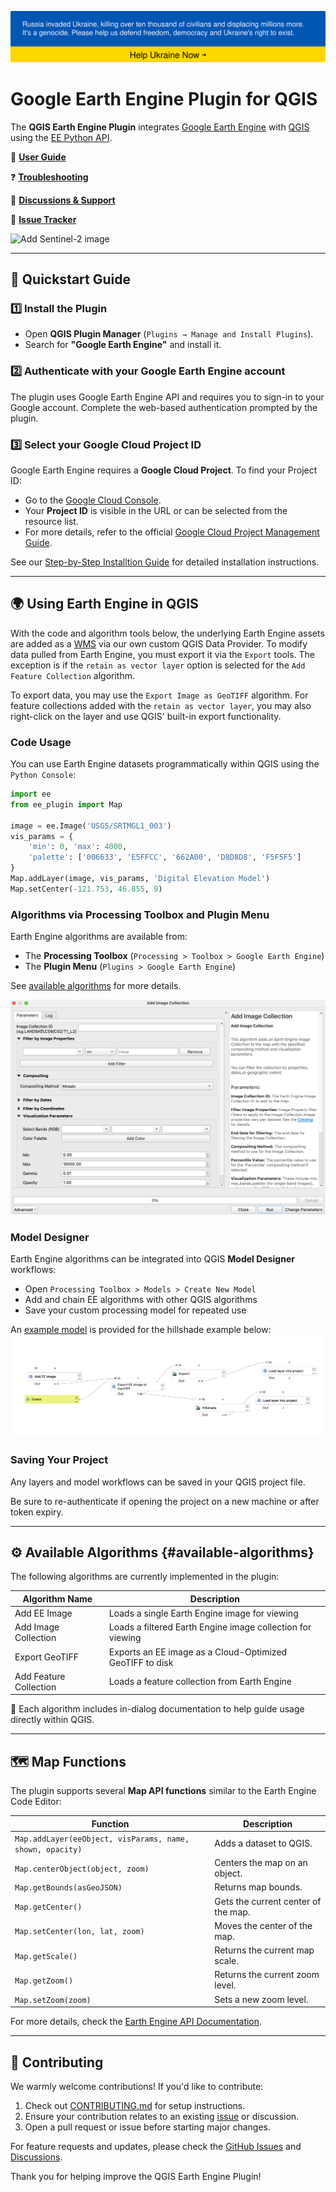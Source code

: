 [![Stand With Ukraine](https://raw.githubusercontent.com/vshymanskyy/StandWithUkraine/main/banner2-direct.svg)](https://vshymanskyy.github.io/StandWithUkraine/)

# Google Earth Engine Plugin for QGIS

The **QGIS Earth Engine Plugin** integrates [Google Earth Engine](http://earthengine.google.com) with [QGIS](https://qgis.org/) using the [EE Python API](https://github.com/google/earthengine-api/tree/main/python).

📖 **[User Guide](https://gee-community.github.io/qgis-earthengine-plugin/)**

❓ **[Troubleshooting](https://gee-community.github.io/qgis-earthengine-plugin/troubleshooting)**

💬 **[Discussions & Support](https://github.com/gee-community/qgis-earthengine-plugin/discussions)**

🐞 **[Issue Tracker](https://github.com/gee-community/qgis-earthengine-plugin/issues)**

![Add Sentinel-2 image](https://raw.githubusercontent.com/gee-community/qgis-earthengine-plugin/main/media/add_map_layer.png)

---

## 🚀 Quickstart Guide

### 1️⃣ Install the Plugin

- Open **QGIS Plugin Manager** (`Plugins → Manage and Install Plugins`).
- Search for **"Google Earth Engine"** and install it.

### 2️⃣ Authenticate with your Google Earth Engine account

The plugin uses Google Earth Engine API and requires you to sign-in to your Google account. Complete the web-based authentication prompted by the plugin.

### 3️⃣ Select your Google Cloud Project ID

Google Earth Engine requires a **Google Cloud Project**. To find your Project ID:

- Go to the [Google Cloud Console](https://console.cloud.google.com/).
- Your **Project ID** is visible in the URL or can be selected from the resource list.
- For more details, refer to the official [Google Cloud Project Management Guide](https://cloud.google.com/resource-manager/docs/creating-managing-projects).


See our [Step-by-Step Installtion Guide](https://gee-community.github.io/qgis-earthengine-plugin/installation) for detailed installation instructions.

---

## 🌍 Using Earth Engine in QGIS

With the code and algorithm tools below, the underlying Earth Engine assets are added as a [WMS](https://www.ogc.org/publications/standard/wms/) via our own custom QGIS Data Provider. To modify data pulled from Earth Engine, you must export it via the `Export` tools. The exception is if the `retain as vector layer` option is selected for the `Add Feature Collection` algorithm.


To export data, you may use the `Export Image as GeoTIFF` algorithm. For feature collections added with the `retain as vector layer`, you may also right-click on the layer and use QGIS' built-in export functionality.

### Code Usage

You can use Earth Engine datasets programmatically within QGIS using the `Python Console`:

```python
import ee
from ee_plugin import Map

image = ee.Image('USGS/SRTMGL1_003')
vis_params = {
    'min': 0, 'max': 4000,
    'palette': ['006633', 'E5FFCC', '662A00', 'D8D8D8', 'F5F5F5']
}
Map.addLayer(image, vis_params, 'Digital Elevation Model')
Map.setCenter(-121.753, 46.855, 9)
```

### Algorithms via Processing Toolbox and Plugin Menu

Earth Engine algorithms are available from:

- The **Processing Toolbox** (`Processing > Toolbox > Google Earth Engine`)
- The **Plugin Menu** (`Plugins > Google Earth Engine`)

See [available algorithms](#available-algorithms) for more details.

![example algorithm](https://raw.githubusercontent.com/gee-community/qgis-earthengine-plugin/main/media/example_algorithm.png)

### Model Designer

Earth Engine algorithms can be integrated into QGIS **Model Designer** workflows:

- Open `Processing Toolbox > Models > Create New Model`
- Add and chain EE algorithms with other QGIS algorithms
- Save your custom processing model for repeated use

An [example model](https://github.com/gee-community/qgis-earthengine-plugin/blob/main/examples/srtm_hillshade.model3) is provided for the hillshade example below:
![Example Model](https://raw.githubusercontent.com/gee-community/qgis-earthengine-plugin/main/media/example_model.png)


### Saving Your Project

Any layers and model workflows can be saved in your QGIS project file.  

Be sure to re-authenticate if opening the project on a new machine or after token expiry.

---

## ⚙️ Available Algorithms {#available-algorithms}

The following algorithms are currently implemented in the plugin:

| Algorithm Name              | Description                                   |
| -------------------------- | --------------------------------------------- |
| Add EE Image               | Loads a single Earth Engine image for viewing             |
| Add Image Collection       | Loads a filtered Earth Engine image collection for viewing|
| Export GeoTIFF             | Exports an EE image as a Cloud-Optimized GeoTIFF to disk      |
| Add Feature Collection     | Loads a feature collection from Earth Engine  |

📌 Each algorithm includes in-dialog documentation to help guide usage directly within QGIS.

---

## 🗺️ Map Functions

The plugin supports several **Map API functions** similar to the Earth Engine Code Editor:

| Function                                                  | Description                         |
| --------------------------------------------------------- | ----------------------------------- |
| `Map.addLayer(eeObject, visParams, name, shown, opacity)` | Adds a dataset to QGIS.             |
| `Map.centerObject(object, zoom)`                          | Centers the map on an object.       |
| `Map.getBounds(asGeoJSON)`                                | Returns map bounds.                 |
| `Map.getCenter()`                                         | Gets the current center of the map. |
| `Map.setCenter(lon, lat, zoom)`                           | Moves the center of the map.        |
| `Map.getScale()`                                          | Returns the current map scale.      |
| `Map.getZoom()`                                           | Returns the current zoom level.     |
| `Map.setZoom(zoom)`                                       | Sets a new zoom level.              |

For more details, check the [Earth Engine API Documentation](https://developers.google.com/earth-engine/getstarted#adding-data-to-the-map).


---

## 🤝 Contributing

We warmly welcome contributions! If you'd like to contribute:

1. Check out [CONTRIBUTING.md](https://github.com/gee-community/qgis-earthengine-plugin/blob/main/CONTRIBUTING.md) for setup instructions.
2. Ensure your contribution relates to an existing [issue](https://github.com/gee-community/qgis-earthengine-plugin/issues) or discussion.
3. Open a pull request or issue before starting major changes.

For feature requests and updates, please check the [GitHub Issues](https://github.com/gee-community/qgis-earthengine-plugin/issues) and [Discussions](https://github.com/gee-community/qgis-earthengine-plugin/discussions).

Thank you for helping improve the QGIS Earth Engine Plugin!
